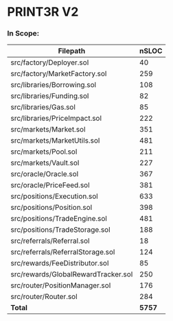 # PRINT3R V2

### In Scope:

| Filepath                            | nSLOC    |
| ----------------------------------- | -------- |
| src/factory/Deployer.sol            | 40       |
| src/factory/MarketFactory.sol       | 259      |
| src/libraries/Borrowing.sol         | 108      |
| src/libraries/Funding.sol           | 82       |
| src/libraries/Gas.sol               | 85       |
| src/libraries/PriceImpact.sol       | 222      |
| src/markets/Market.sol              | 351      |
| src/markets/MarketUtils.sol         | 481      |
| src/markets/Pool.sol                | 211      |
| src/markets/Vault.sol               | 227      |
| src/oracle/Oracle.sol               | 367      |
| src/oracle/PriceFeed.sol            | 381      |
| src/positions/Execution.sol         | 633      |
| src/positions/Position.sol          | 398      |
| src/positions/TradeEngine.sol       | 481      |
| src/positions/TradeStorage.sol      | 188      |
| src/referrals/Referral.sol          | 18       |
| src/referrals/ReferralStorage.sol   | 124      |
| src/rewards/FeeDistributor.sol      | 85       |
| src/rewards/GlobalRewardTracker.sol | 250      |
| src/router/PositionManager.sol      | 176      |
| src/router/Router.sol               | 284      |
| **Total**                           | **5757** |
